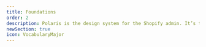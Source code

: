 ```yaml
---
title: Foundations
order: 2
description: Polaris is the design system for the Shopify admin. It’s the shared language that guides how we build high-quality merchant experiences.
newSection: true
icon: VocabularyMajor
---
```

